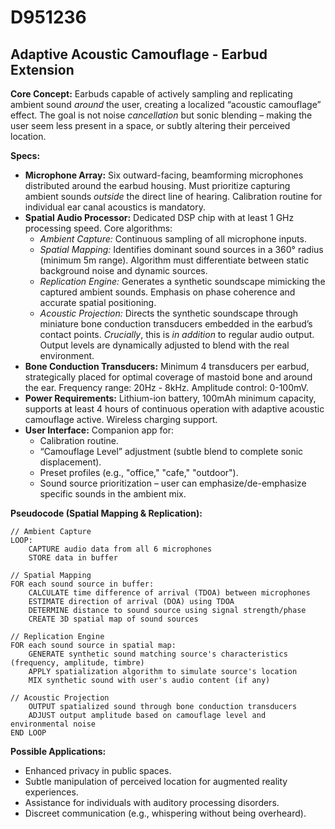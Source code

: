 # D951236

## Adaptive Acoustic Camouflage - Earbud Extension

**Core Concept:** Earbuds capable of actively sampling and replicating ambient sound *around* the user, creating a localized “acoustic camouflage” effect. The goal is not noise *cancellation* but sonic blending – making the user seem less present in a space, or subtly altering their perceived location.

**Specs:**

*   **Microphone Array:** Six outward-facing, beamforming microphones distributed around the earbud housing.  Must prioritize capturing ambient sounds *outside* the direct line of hearing.  Calibration routine for individual ear canal acoustics is mandatory.
*   **Spatial Audio Processor:** Dedicated DSP chip with at least 1 GHz processing speed. Core algorithms:
    *   *Ambient Capture:* Continuous sampling of all microphone inputs.
    *   *Spatial Mapping:*  Identifies dominant sound sources in a 360° radius (minimum 5m range). Algorithm must differentiate between static background noise and dynamic sources.
    *   *Replication Engine:*  Generates a synthetic soundscape mimicking the captured ambient sounds.  Emphasis on phase coherence and accurate spatial positioning.
    *   *Acoustic Projection:*  Directs the synthetic soundscape through miniature bone conduction transducers embedded in the earbud’s contact points. *Crucially*, this is *in addition* to regular audio output. Output levels are dynamically adjusted to blend with the real environment.
*   **Bone Conduction Transducers:**  Minimum 4 transducers per earbud, strategically placed for optimal coverage of mastoid bone and around the ear. Frequency range: 20Hz - 8kHz. Amplitude control: 0-100mV.
*   **Power Requirements:**  Lithium-ion battery, 100mAh minimum capacity, supports at least 4 hours of continuous operation with adaptive acoustic camouflage active. Wireless charging support.
*   **User Interface:** Companion app for:
    *   Calibration routine.
    *   “Camouflage Level” adjustment (subtle blend to complete sonic displacement).
    *   Preset profiles (e.g., "office," "cafe," "outdoor").
    *   Sound source prioritization – user can emphasize/de-emphasize specific sounds in the ambient mix.

**Pseudocode (Spatial Mapping & Replication):**

```
// Ambient Capture
LOOP:
    CAPTURE audio data from all 6 microphones
    STORE data in buffer

// Spatial Mapping
FOR each sound source in buffer:
    CALCULATE time difference of arrival (TDOA) between microphones
    ESTIMATE direction of arrival (DOA) using TDOA
    DETERMINE distance to sound source using signal strength/phase
    CREATE 3D spatial map of sound sources

// Replication Engine
FOR each sound source in spatial map:
    GENERATE synthetic sound matching source's characteristics (frequency, amplitude, timbre)
    APPLY spatialization algorithm to simulate source's location
    MIX synthetic sound with user's audio content (if any)

// Acoustic Projection
    OUTPUT spatialized sound through bone conduction transducers
    ADJUST output amplitude based on camouflage level and environmental noise
END LOOP
```

**Possible Applications:**

*   Enhanced privacy in public spaces.
*   Subtle manipulation of perceived location for augmented reality experiences.
*   Assistance for individuals with auditory processing disorders.
*   Discreet communication (e.g., whispering without being overheard).